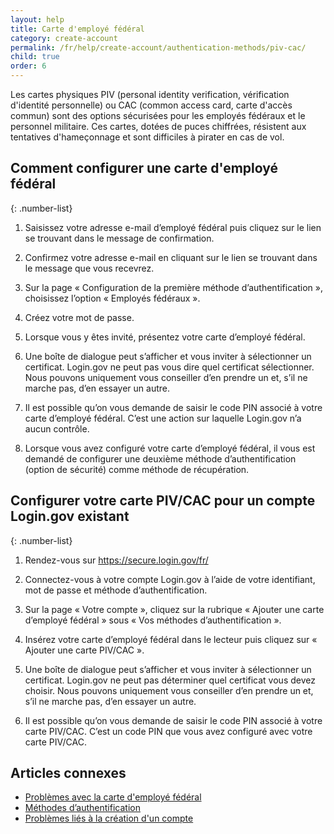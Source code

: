 ```yaml
---
layout: help
title: Carte d'employé fédéral 
category: create-account
permalink: /fr/help/create-account/authentication-methods/piv-cac/
child: true
order: 6
---
```


Les cartes physiques PIV (personal identity verification, vérification d'identité personnelle) ou CAC (common access card, carte d'accès commun) sont des options sécurisées pour les employés fédéraux et le personnel militaire. Ces cartes, dotées de puces chiffrées, résistent aux tentatives d'hameçonnage et sont difficiles à pirater en cas de vol.

## Comment configurer une carte d'employé fédéral

{: .number-list}

1. Saisissez votre adresse e-mail d’employé fédéral puis cliquez sur le lien se trouvant dans le message de confirmation.

2. Confirmez votre adresse e-mail en cliquant sur le lien se trouvant dans le message que vous recevrez.

3. Sur la page « Configuration de la première méthode d’authentification », choisissez l’option « Employés fédéraux ».

4. Créez votre mot de passe.

5. Lorsque vous y êtes invité, présentez votre carte d’employé fédéral.

6. Une boîte de dialogue peut s’afficher et vous inviter à sélectionner un certificat. Login.gov ne peut pas vous dire quel certificat sélectionner. Nous pouvons uniquement vous conseiller d’en prendre un et, s’il ne marche pas, d’en essayer un autre.

7. Il est possible qu’on vous demande de saisir le code PIN associé à votre carte d’employé fédéral. C’est une action sur laquelle Login.gov n’a aucun contrôle.

8. Lorsque vous avez configuré votre carte d’employé fédéral, il vous est demandé de configurer une deuxième méthode d’authentification (option de sécurité) comme méthode de récupération.

## Configurer votre carte PIV/CAC pour un compte Login.gov existant

{: .number-list}

1. Rendez-vous sur <https://secure.login.gov/fr/>

2. Connectez-vous à votre compte Login.gov à l’aide de votre identifiant, mot de passe et méthode d’authentification.

3. Sur la page « Votre compte », cliquez sur la rubrique « Ajouter une carte d’employé fédéral » sous « Vos méthodes d’authentification ».

4. Insérez votre carte d’employé fédéral dans le lecteur puis cliquez sur « Ajouter une carte PIV/CAC ».

5. Une boîte de dialogue peut s’afficher et vous inviter à sélectionner un certificat. Login.gov ne peut pas déterminer quel certificat vous devez choisir. Nous pouvons uniquement vous conseiller d’en prendre un et, s’il ne marche pas, d’en essayer un autre.

6. Il est possible qu’on vous demande de saisir le code PIN associé à votre carte PIV/CAC. C’est un code PIN que vous avez configuré avec votre carte PIV/CAC.


## Articles connexes

* [Problèmes avec la carte d'employé fédéral](/fr/help/trouble-signing-in/authentication/issues-with-government-employee-id-piv-cac/)
* [Méthodes d’authentification](/fr/help/create-account/authentication-methods/)
* [Problèmes liés à la création d'un compte](/fr/help/create-account/issues-creating-an-account/)
